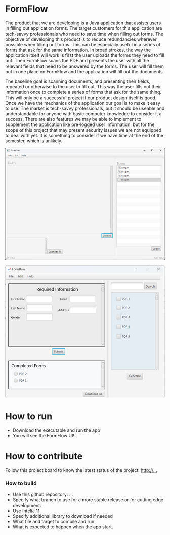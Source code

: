 # FormFlow
The product that we are developing is a Java application that assists users in filling out application forms. The target customers for this application are tech-savvy professionals who need to save time when filling out forms. The objective of developing this product is to reduce redundancies wherever possible when filling out forms. This can be especially useful in a series of forms that ask for the same information. In broad strokes, the way the application itself will work is first the user uploads the forms they need to fill out. Then FormFlow scans the PDF and presents the user with all the relevant fields that need to be answered by the forms. The user will fill them out in one place on FormFlow and the application will fill out the documents. 

The baseline goal is scanning documents, and presenting their fields, repeated or otherwise to the user to fill out. This way the user fills out their information once to complete a series of forms that ask for the same thing. This will only be a successful project if our product design itself is good. Once we have the mechanics of the application our goal is to make it easy to use. The market is tech-savvy professionals, but it should be useable and understandable for anyone with basic computer knowledge to consider it a success. There are also features we may be able to implement to supplement the application like pre-logged user information, but for the scope of this project that may present security issues we are not equipped to deal with yet. It is something to consider if we have time at the end of the semester, which is unlikely. 

![This is a screenshot.](Scrum1.png)

![This is a screenshot.](Image2.png)
# How to run
- Download the executable and run the app
- You will see the FormFlow UI!

# How to contribute
Follow this project board to know the latest status of the project: [http://...]([http://...])  

### How to build
- Use this github repository: ... 
- Specify what branch to use for a more stable release or for cutting edge development.  
- Use InteliJ 11
- Specify additional library to download if needed 
- What file and target to compile and run. 
- What is expected to happen when the app start. 
